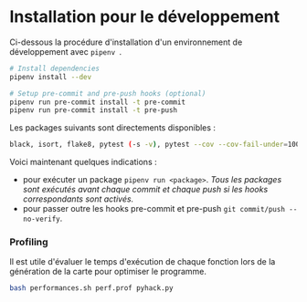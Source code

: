 # Installation pour le développement
Ci-dessous la procédure d'installation d'un environnement de développement avec ```pipenv ```.
```sh
# Install dependencies
pipenv install --dev

# Setup pre-commit and pre-push hooks (optional)
pipenv run pre-commit install -t pre-commit
pipenv run pre-commit install -t pre-push
```
Les packages suivants sont directements disponibles :
```sh
black, isort, flake8, pytest (-s -v), pytest --cov --cov-fail-under=100
```

Voici maintenant quelques indications :
 - pour exécuter un package ```pipenv run <package>```.
 *Tous les packages sont exécutés avant chaque commit et chaque push si les hooks correspondants sont activés.*
 - pour passer outre les hooks pre-commit et pre-push ```git commit/push --no-verify```.

### Profiling
Il est utile d'évaluer le temps d'exécution de chaque fonction lors de la génération de la carte pour optimiser le programme.
```sh
bash performances.sh perf.prof pyhack.py